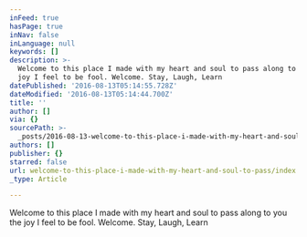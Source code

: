 ```yaml
---
inFeed: true
hasPage: true
inNav: false
inLanguage: null
keywords: []
description: >-
  Welcome to this place I made with my heart and soul to pass along to you the
  joy I feel to be fool. Welcome. Stay, Laugh, Learn
datePublished: '2016-08-13T05:14:55.728Z'
dateModified: '2016-08-13T05:14:44.700Z'
title: ''
author: []
via: {}
sourcePath: >-
  _posts/2016-08-13-welcome-to-this-place-i-made-with-my-heart-and-soul-to-pass.md
authors: []
publisher: {}
starred: false
url: welcome-to-this-place-i-made-with-my-heart-and-soul-to-pass/index.html
_type: Article

---
```

Welcome to this place I made with my heart and soul to pass along to you the joy I feel to be fool. Welcome. Stay, Laugh, Learn